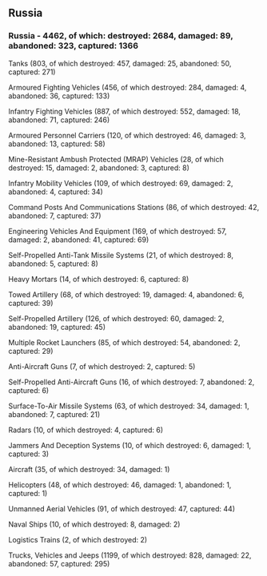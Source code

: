 
 
 ## Russia
 
 ### Russia - 4462, of which: destroyed: 2684, damaged: 89, abandoned: 323, captured: 1366

 

 

 Tanks (803, of which destroyed: 457, damaged: 25, abandoned: 50, captured: 271)

 Armoured Fighting Vehicles (456, of which destroyed: 284, damaged: 4, abandoned: 36, captured: 133)

 Infantry Fighting Vehicles (887, of which destroyed: 552, damaged: 18, abandoned: 71, captured: 246)

 Armoured Personnel Carriers (120, of which destroyed: 46, damaged: 3, abandoned: 13, captured: 58)

 Mine-Resistant Ambush Protected (MRAP) Vehicles (28, of which destroyed: 15, damaged: 2, abandoned: 3, captured: 8)

 Infantry Mobility Vehicles (109, of which destroyed: 69, damaged: 2, abandoned: 4, captured: 34)

 Command Posts And Communications Stations (86, of which destroyed: 42, abandoned: 7, captured: 37)

 Engineering Vehicles And Equipment (169, of which destroyed: 57, damaged: 2, abandoned: 41, captured: 69)

 Self-Propelled Anti-Tank Missile Systems (21, of which destroyed: 8, abandoned: 5, captured: 8)

 Heavy Mortars (14, of which destroyed: 6, captured: 8)

 Towed Artillery (68, of which destroyed: 19, damaged: 4, abandoned: 6, captured: 39)

 Self-Propelled Artillery (126, of which destroyed: 60, damaged: 2, abandoned: 19, captured: 45)

 Multiple Rocket Launchers (85, of which destroyed: 54, abandoned: 2, captured: 29)

 Anti-Aircraft Guns (7, of which destroyed: 2, captured: 5)

 Self-Propelled Anti-Aircraft Guns (16, of which destroyed: 7, abandoned: 2, captured: 6)

 Surface-To-Air Missile Systems (63, of which destroyed: 34, damaged: 1, abandoned: 7, captured: 21)

 Radars (10, of which destroyed: 4, captured: 6)

 Jammers And Deception Systems (10, of which destroyed: 6, damaged: 1, captured: 3)

 Aircraft (35, of which destroyed: 34, damaged: 1)

 Helicopters (48, of which destroyed: 46, damaged: 1, abandoned: 1, captured: 1)

 Unmanned Aerial Vehicles (91, of which destroyed: 47, captured: 44)

 Naval Ships (10, of which destroyed: 8, damaged: 2)

 Logistics Trains (2, of which destroyed: 2)

 Trucks, Vehicles and Jeeps (1199, of which destroyed: 828, damaged: 22, abandoned: 57, captured: 295)

